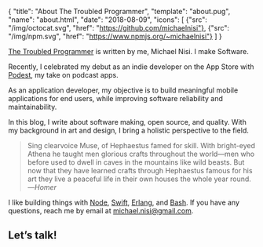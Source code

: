 {
  "title": "About The Troubled Programmer",
  "template": "about.pug",
  "name": "about.html",
  "date": "2018-08-09",
  "icons": [
    {"src": "/img/octocat.svg", "href": "https://github.com/michaelnisi"},
    {"src": "/img/npm.svg", "href": "https://www.npmjs.org/~michaelnisi"}
  ]
}

[The Troubled Programmer](/) is written by me, Michael Nisi. I make Software.

Recently, I celebrated my debut as an indie developer on the App Store with [Podest](https://itunes.apple.com/us/app/podest/id794983364), my take on podcast apps.

As an application developer, my objective is to build meaningful mobile applications for end users, while improving software reliability and maintainability.

In this blog, I write about software making, open source, and quality. With my background in art and design, I bring a holistic perspective to the field.

> Sing clearvoice Muse, of Hephaestus famed for skill. With bright-eyed Athena he taught men glorious crafts throughout the world—men who before used to dwell in caves in the mountains like wild beasts. But now that they have learned crafts through Hephaestus famous for his art they live a peaceful life in their own houses the whole year round.
>—*Homer*

I like building things with [Node](https://github.com/michaelnisi/manger), [Swift](https://github.com/michaelnisi/fileproxy), [Erlang](https://github.com/michaelnisi/feeder), and [Bash](https://www.gnu.org/software/bash/). If you have any questions, reach me by email at <michael.nisi@gmail.com>.

## Let’s talk!
